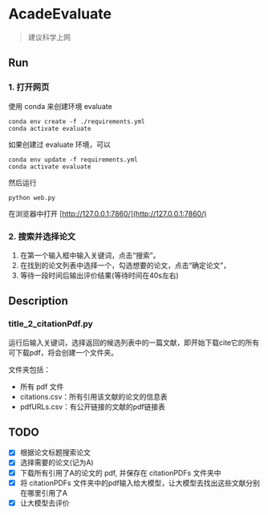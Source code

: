 # AcadeEvaluate

> 建议科学上网

## Run

### 1. 打开网页

使用 conda 来创建环境 evaluate
```shell
conda env create -f ./requirements.yml
conda activate evaluate
```

如果创建过 evaluate 环境，可以
```shell
conda env update -f requirements.yml
conda activate evaluate
```

然后运行
```shell
python web.py
```

在浏览器中打开 [http://127.0.0.1:7860/](http://127.0.0.1:7860/)

### 2. 搜索并选择论文

1. 在第一个输入框中输入关键词，点击“搜索”。
2. 在找到的论文列表中选择一个，勾选想要的论文，点击“确定论文”，
3. 等待一段时间后输出评价结果(等待时间在40s左右)


## Description

### title_2_citationPdf.py

运行后输入关键词，选择返回的候选列表中的一篇文献，即开始下载cite它的所有可下载pdf，将会创建一个文件夹。

文件夹包括：
* 所有 pdf 文件
* citations.csv：所有引用该文献的论文的信息表
* pdfURLs.csv：有公开链接的文献的pdf链接表


## TODO
- [x] 根据论文标题搜索论文
- [x] 选择需要的论文(记为A)
- [x] 下载所有引用了A的论文的 pdf, 并保存在 citationPDFs 文件夹中
- [x] 将 citationPDFs 文件夹中的pdf输入给大模型，让大模型去找出这些文献分别在哪里引用了A
- [x] 让大模型去评价